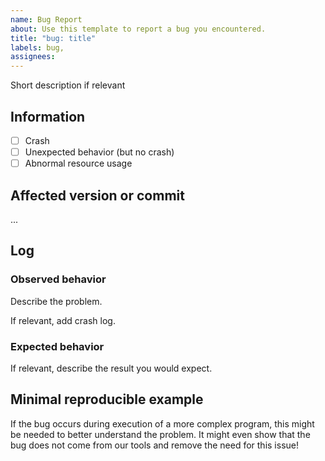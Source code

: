 ```yaml
---
name: Bug Report
about: Use this template to report a bug you encountered.
title: "bug: title"
labels: bug,
assignees:
---
```


Short description if relevant

## Information

- [ ] Crash
- [ ] Unexpected behavior (but no crash)
- [ ] Abnormal resource usage

## Affected version or commit

...

## Log

### Observed behavior

Describe the problem.

If relevant, add crash log.

### Expected behavior

If relevant, describe the result you would expect.

## Minimal reproducible example

If the bug occurs during execution of a more complex program, this might be needed to better understand the problem. It
might even show that the bug does not come from our tools and remove the need for this issue!
